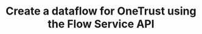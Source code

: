 ---
keywords: Experience Platform;home;popular topics;OneTrust
solution: Experience Platform
title: Create a dataflow for OneTrust using the Flow Service API
description: Learn how to connect Adobe Experience Platform to OneTrust using the Flow Service API.
---